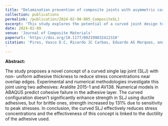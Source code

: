 ```yaml
---
title: "Delamination prevention of composite joints with asymmetric carbon-fiber reinforced plastic adherends"
collection: publications
permalink: /publication/2024-02-98-005_CompositeSLJ
excerpt: 'This study explores the potential of a curved joint design to address delamination in CFRP joints.'
date: 2024-02-09
venue: 'Journal of Composite Materials'
paperurl: 'https://doi.org/10.1177/002199832412310'
citation: 'Pires, Vasco D.C, Ricardo JC Carbas, Eduardo AS Marques, and Lucas FM da Silva. 2024. ‘Delamination Prevention of Composite Joints with Asymmetric Carbon-Fiber Reinforced Plastic Adherends’. Journal of Composite Materials, February, 00219983241231062. https://doi.org/10.1177/00219983241231062.
'
---
```

**Abstract:**

The study proposes a novel concept of a curved single lap joint (SLJ) with non- uniform adhesive thickness to reduce stress concentrations near overlap edges. Experimental and numerical methodologies investigate this joint using two adhesives: Araldite 2015-1 and AV138. Numerical models in ABAQUS predict cohesive failure in the adhesive layer. The curved configuration doesn’t significantly enhance strength in SLJ using ductile adhesives, but for brittle ones, strength increased by 131% due to sensitivity to peak stresses. In conclusion, the curved SLJ effectively reduces stress concentrations and the effectiveness of this concept is linked to the ductility of the adhesive used.


